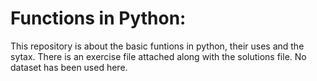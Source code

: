 # Functions in Python:


This repository is about the basic funtions in python, their uses and the sytax. There is an exercise file attached along with the solutions file.
No dataset has been used here.
